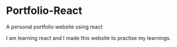 # Portfolio-React
A personal portfolio website using react


I am learning react and I made this website to practise my learnings.

